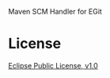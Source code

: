 Maven SCM Handler for EGit

License
=======
[Eclipse Public License, v1.0](http://www.eclipse.org/legal/epl-v10.html)

